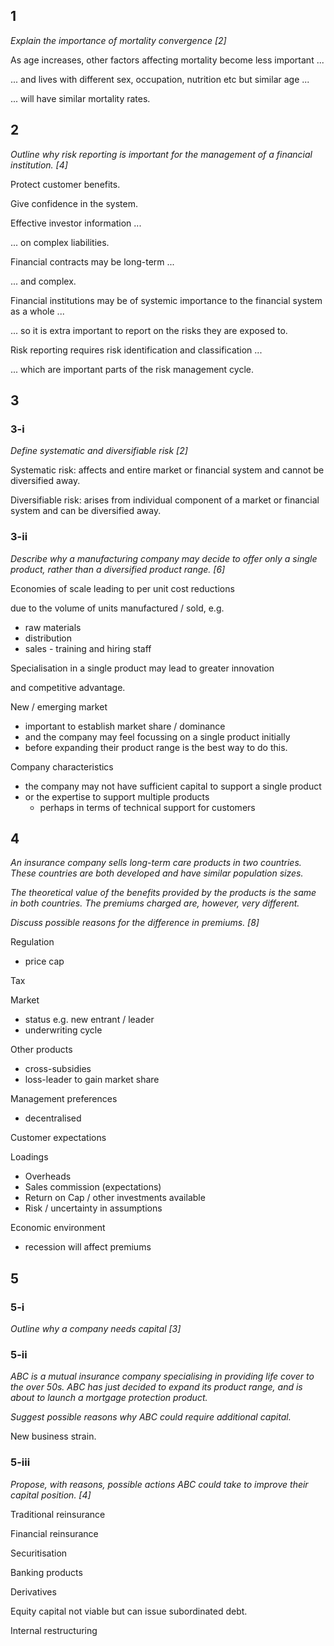 ## 1

*Explain the importance of mortality convergence [2]*

As age increases, other factors affecting mortality become less important ...

... and lives with different sex, occupation, nutrition etc but similar age ...

... will have similar mortality rates.

## 2

*Outline why risk reporting is important for the management of a financial institution. [4]*

Protect customer benefits.

Give confidence in the system.

Effective investor information ...

... on complex liabilities.

Financial contracts may be long-term ...

... and complex.

Financial institutions may be of systemic importance to the financial system as a whole ...

... so it is extra important to report on the risks they are exposed to.

Risk reporting requires risk identification and classification ...

... which are important parts of the risk management cycle.

## 3

### 3-i

*Define systematic and diversifiable risk [2]*

Systematic risk: affects and entire market or financial system and cannot be diversified away.

Diversifiable risk: arises from individual component of a market or financial system and can be diversified away.

### 3-ii

*Describe why a manufacturing company may decide to offer only a single product, rather than a diversified product range. [6]*

Economies of scale leading to per unit cost reductions

due to the volume of units manufactured / sold, e.g.

- raw materials
- distribution
- sales - training and hiring staff

Specialisation in a single product may lead to greater innovation

and competitive advantage.

New / emerging market

- important to establish market share / dominance
- and the company may feel focussing on a single product initially
- before expanding their product range is the best way to do this.

Company characteristics

- the company may not have sufficient capital to support a single product
- or the expertise to support multiple products
    - perhaps in terms of technical support for customers

## 4

*An insurance company sells long-term care products in two countries. These countries are both developed and have similar population sizes.*

*The theoretical value of the benefits provided by the products is the same in both countries. The premiums charged are, however, very different.*

*Discuss possible reasons for the difference in premiums. [8]*

Regulation

- price cap

Tax

Market

- status e.g. new entrant / leader
- underwriting cycle

Other products

- cross-subsidies
- loss-leader to gain market share

Management preferences

- decentralised

Customer expectations

Loadings

- Overheads
- Sales commission (expectations)
- Return on Cap / other investments available
- Risk / uncertainty in assumptions

Economic environment

- recession will affect premiums

## 5

### 5-i

*Outline why a company needs capital [3]*

### 5-ii

*ABC is a mutual insurance company specialising in providing life cover to the over 50s. ABC has just decided to expand its product range, and is about to launch a mortgage protection product.*

*Suggest possible reasons why ABC could require additional capital.*

New business strain.

### 5-iii

*Propose, with reasons, possible actions ABC could take to improve their capital position. [4]*

Traditional reinsurance

Financial reinsurance

Securitisation

Banking products

Derivatives

Equity capital not viable but can issue subordinated debt.

Internal restructuring

